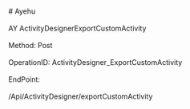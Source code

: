 <br>#     Ayehu</br>
<br>AY ActivityDesignerExportCustomActivity</br>
<br>Method: Post</br>
<br>OperationID: ActivityDesigner_ExportCustomActivity</br>
<br>EndPoint:</br>
<br>/Api/ActivityDesigner/exportCustomActivity</br>
